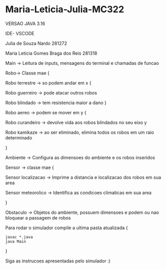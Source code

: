 # Maria-Leticia-Julia-MC322

VERSAO JAVA 3.16

IDE- VSCODE

Julia de Souza Nardo 281272

Maria Leticia Gomes Braga dos Reis 281318

Main -> Leitura de inputs, mensagens do terminal e chamadas de funcao

Robo-> Classe mae {

  Robo terrestre -> so podem andar em x {
  
  Robo guerreiro -> pode atacar outros robos
    
  Robo blindado -> tem resistencia maior a dano
  }
  
  Robo aereo -> podem se mover em y {
  
  Robo curandeiro -> devolve vida aos robos blindados no seu eixo y
    
  Robo kamikaze -> ao ser eliminado, elimina todos os robos em um raio determinado
    
  }

Ambiente -> Configura as dimensoes do ambiente e os robos inseridos

Sensor -> classe mae {

  Sensor localizacao -> Imprime a distancia e localizacao dos robos em sua area
  
  Sensor meteorolico -> Identifica as condicoes climaticas em sua area
  
}

Obstaculo -> Objetos do ambiente, possuem dimensoes e podem ou nao bloquear a passagem de robos

Para rodar o simulador compile a ultima pasta atualizada {

    javac *.java
    java Main

}

Siga as instrucoes apresentadas pelo simulador :)
